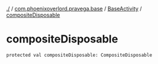 [./](../../index.md) / [com.phoenixoverlord.pravega.base](../index.md) / [BaseActivity](index.md) / [compositeDisposable](./composite-disposable.md)

# compositeDisposable

`protected val compositeDisposable: CompositeDisposable`